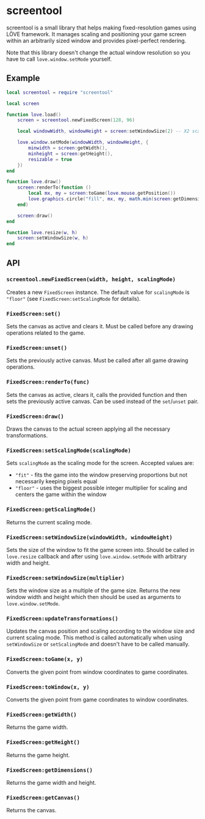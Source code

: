 # screentool

screentool is a small library that helps making fixed-resolution games using LÖVE framework. It manages scaling and positioning your game screen within an arbitrarily sized window and provides pixel-perfect rendering.

Note that this library doesn't change the actual window resolution so you have to call `love.window.setMode` yourself.

## Example

```lua
local screentool = require "screentool"

local screen

function love.load()
    screen = screentool.newFixedScreen(128, 96)

    local windowWidth, windowHeight = screen:setWindowSize(2) -- X2 scaling

    love.window.setMode(windowWidth, windowHeight, {
        minwidth = screen:getWidth(),
        minheight = screen:getHeight(),
        resizable = true
    })
end

function love.draw()
    screen:renderTo(function ()
        local mx, my = screen:toGame(love.mouse.getPosition())
        love.graphics.circle("fill", mx, my, math.min(screen:getDimensions()) / 4)
    end)

    screen:draw()
end

function love.resize(w, h)
    screen:setWindowSize(w, h)
end
```

## API

### `screentool.newFixedScreen(width, height, scalingMode)`

Creates a new `FixedScreen` instance. The default value for `scalingMode` is `"floor"` (see `FixedScreen:setScalingMode` for details).

### `FixedScreen:set()`

Sets the canvas as active and clears it. Must be called before any drawing operations related to the game.

### `FixedScreen:unset()`

Sets the previously active canvas. Must be called after all game drawing operations.

### `FixedScreen:renderTo(func)`

Sets the canvas as active, clears it, calls the provided function and then sets the previously active canvas. Can be used instead of the `set`/`unset` pair.

### `FixedScreen:draw()`

Draws the canvas to the actual screen applying all the necessary transformations.

### `FixedScreen:setScalingMode(scalingMode)`

Sets `scalingMode` as the scaling mode for the screen. Accepted values are:

- `"fit"` - fits the game into the window preserving proportions but not necessarily keeping pixels equal
- `"floor"` - uses the biggest possible integer multiplier for scaling and centers the game within the window

### `FixedScreen:getScalingMode()`

Returns the current scaling mode.

### `FixedScreen:setWindowSize(windowWidth, windowHeight)`

Sets the size of the window to fit the game screen into. Should be called in `love.resize` callback and after using `love.window.setMode` with arbitrary width and height.

### `FixedScreen:setWindowSize(multiplier)`

Sets the window size as a multiple of the game size. Returns the new window width and height which then should be used as arguments to `love.window.setMode`.

### `FixedScreen:updateTransformations()`

Updates the canvas position and scaling according to the window size and current scaling mode. This method is called automatically when using `setWindowSize` or `setScalingMode` and doesn't have to be called manually.

### `FixedScreen:toGame(x, y)`

Converts the given point from window coordinates to game coordinates.

### `FixedScreen:toWindow(x, y)`

Converts the given point from game coordinates to window coordinates.

### `FixedScreen:getWidth()`

Returns the game width.

### `FixedScreen:getHeight()`

Returns the game height.

### `FixedScreen:getDimensions()`

Returns the game width and height.

### `FixedScreen:getCanvas()`

Returns the canvas.
